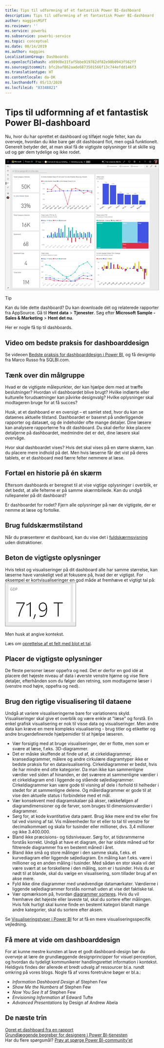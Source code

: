```yaml
---
title: Tips til udformning af et fantastisk Power BI-dashboard
description: Tips til udformning af et fantastisk Power BI-dashboard
author: maggiesMSFT
ms.reviewer: ''
ms.service: powerbi
ms.subservice: powerbi-service
ms.topic: conceptual
ms.date: 08/14/2019
ms.author: maggies
LocalizationGroup: Dashboards
ms.openlocfilehash: a989d0e31faf5bbe919782df82e90b0943f562ff
ms.sourcegitcommit: bfc2baf862aade6873501566f13c744efdd146f3
ms.translationtype: HT
ms.contentlocale: da-DK
ms.lasthandoff: 05/13/2020
ms.locfileid: "83348821"
---
```

# <a name="tips-for-designing-a-great-power-bi-dashboard"></a>Tips til udformning af et fantastisk Power BI-dashboard
Nu, hvor du har oprettet et dashboard og tilføjet nogle felter, kan du overveje, hvordan du ikke bare gør dit dashboard flot, men også funktionelt. Generelt betyder det, at man skal få de vigtigste oplysninger til at skille sig ud og gør dem tydelige og ikke rodet.

![Dashboard med eksempel på marketing og salg](media/service-dashboards-design-tips/power-bi-marketing-sample-dashboard.png)

> [!TIP]
> Kan du lide dette dashboard? Du kan downloade dét og relaterede rapporter fra AppSource. Gå til **Hent data** > **Tjenester**. Søg efter **Microsoft Sample - Sales & Marketing** > **Hent det nu**.

Her er nogle få tip til dashboards.

## <a name="dashboard-design-best-practices-video"></a>Video om bedste praksis for dashboarddesign

Se videoen [Bedste praksis for dashboarddesign i Power BI](https://www.youtube.com/watch?v=-tdkUYrzrio), og få designtip fra Marco Russo fra SQLBI.com.

## <a name="consider-your-audience"></a>Tænk over din målgruppe
Hvad er de vigtigste målepunkter, der kan hjælpe dem med at træffe beslutninger? Hvordan vil dashboardet blive brugt? Hvilke indlærte eller kulturelle forudsætninger kan påvirke designvalg? Hvilke oplysninger skal modtageren bruge for at få succes?

Husk, at et dashboard er en oversigt – et samlet sted, hvor du kan se dataenes aktuelle tilstand. Dashboardet er baseret på underliggende rapporter og datasæt, og de indeholder ofte mange detaljer. Dine læsere kan analysere rapporterne fra dit dashboard. Du skal derfor ikke placere detaljerne på dashboardet, medmindre det er det, dine læsere skal overvåge.

Hvor skal dashboardet vises? Hvis det skal vises på en større skærm, kan du placere mere indhold på det. Men hvis læserne får det vist på deres tablets, er et dashboard med færre felter nemmere at læse.

## <a name="tell-a-story-on-one-screen"></a>Fortæl en historie på én skærm
Eftersom dashboards er beregnet til at vise vigtige oplysninger i overblik, er det bedst, at alle felterne er på samme skærmbillede. Kan du undgå rullepaneler på dit dashboard?

Er dashboardet for rodet?  Fjern alle oplysninger på nær de vigtigste, der er nemme at læse og fortolke.

## <a name="make-use-of-full-screen-mode"></a>Brug fuldskærmstilstand
Når du præsenterer et dashboard, kan du vise det i [fuldskærmsvisning](../consumer/end-user-focus.md) uden distraktioner.

## <a name="accent-the-most-important-information"></a>Beton de vigtigste oplysninger
Hvis tekst og visualiseringer på dit dashboard alle har samme størrelse, kan læserne have vanskeligt ved at fokusere på, hvad der er vigtigst. For eksempel er kortvisualiseringer en god måde at fremhæve et vigtigt tal på:  
![Kortvisualisering](media/service-dashboards-design-tips/pbi_card.png)

Men husk at angive kontekst.  

Læs om [oprettelse af et felt med blot et tal](../visuals/power-bi-visualization-card.md).

## <a name="place-the-most-important-information"></a>Placer de vigtigste oplysninger
De fleste personer læser oppefra og ned. Det er derfor en god idé at placere det højeste niveau af data i øverste venstre hjørne og vise flere detaljer, efterhånden som du følger den retning, som modtagerne læser i (venstre mod højre, oppefra og ned).

## <a name="use-the-right-visualization-for-the-data"></a>Brug den rigtige visualisering til dataene
Undgå at variere visualiseringerne bare for variationens skyld.  Visualiseringer skal give et overblik og være enkle at "læse" og forstå.  En enkel grafisk visualisering er nok til visse data og visualiseringer. Men andre data kan kræve en mere kompleks visualisering - brug titler og etiketter og andre brugerdefinerede hjælpemidler til at hjælpe læseren.  

* Vær forsigtig med at bruge visualiseringer, der er flotte, men som er svære at læse, f.eks. 3D-diagrammer. 
* Det er måske skuffende at finde ud af, at cirkeldiagrammer, kransediagrammer, målere og andre cirkulære diagramtyper ikke er bedste praksis for en datavisualisering. Cirkeldiagrammer er bedst, hvis de har mindre end otte kategorier. Da man ikke kan sammenligne værdier ved siden af hinanden, er det sværere at sammenligne værdier i et cirkeldiagram end i liggende og stående søjlediagrammer. Cirkeldiagrammer kan være gode til visning af dele i forhold til helheder i stedet for at sammenligne delene. Og målerdiagrammer er gode til at vise den aktuelle status i forbindelse med et mål.
* Vær konsekvent med diagramskalaer på akser, rækkefølgen af diagramdimensioner og de farver, som bruges til dimensionsværdier i diagrammer.
* Sørg for, at kode kvantitative data pænt. Brug ikke mere end tre eller fire tal ved visning af tal. Vis måleenheder for et eller to tal til venstre for decimalkommaet og skala for tusinder eller millioner, dvs. 3,4 millioner og ikke 3.400.000.
* Bland ikke præcisions- og tidsniveauer. Sørg for, at tidsrammerne forstås korrekt. Undgå at have et diagram, der har sidste måned ud for filtrerede diagrammer fra en bestemt måned i året.
* Bland ikke små og store målinger i den samme skala, f.eks. et kurvediagram eller liggende søjlediagram. En måling kan f.eks. være i millioner og en anden måling i tusinder. Med sådan en stor skala vil det være svært at se forskellene i den måling, som er i tusinder. Hvis du er nødt til at blande, skal du vælge en visualisering, som tillader brug af en akse mere.
* Fyld ikke dine diagrammer med unødvendige datamærkater. Værdierne i liggende søjlediagrammer forstås normalt uden at vise det faktiske tal.
* Vær opmærksom på, hvordan [diagrammer sorteres](../consumer/end-user-change-sort.md). Hvis du vil fremhæve det højeste eller laveste tal, skal du sortere efter målingen. Hvis folk hurtigt skal kunne finde en bestemt kategori blandt mange andre kategorier, skal du sortere efter aksen.  

Se [Visualiseringstyper i Power BI](../visuals/power-bi-visualization-types-for-reports-and-q-and-a.md) for at få en mere visualiseringsspecifik vejledning.  

## <a name="learn-more-about-dashboard-design"></a>Få mere at vide om dashboarddesign
For at kunne mestre kunsten at lave et godt dashboard-design bør du overveje at lære de grundlæggende designprincipper for visuel perception, og hvordan du tydeligt kommunikerer handlingsrettet information i kontekst. Heldigvis findes der allerede et bredt udvalg af ressourcer bl.a. rundt omkring på vores blogs. Nogle få af vores foretrukne bøger er bl.a.:

* *Information Dashboard Design* af Stephen Few  
* *Show Me the Numbers* af Stephen Few  
* *Now You See It* af Stephen Few  
* *Envisioning Information* af Edward Tufte  
* *Advanced Presentations* by Design af Andrew Abela   

## <a name="next-steps"></a>De næste trin
[Opret et dashboard fra en rapport](service-dashboard-create.md)  
[Grundlæggende begreber for designere i Power BI-tjenesten](../fundamentals/service-basic-concepts.md)  
Har du flere spørgsmål? [Prøv at spørge Power BI-community'et](https://community.powerbi.com/)
